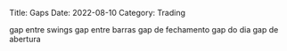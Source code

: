 Title: Gaps
Date: 2022-08-10
Category: Trading


gap entre swings
gap entre barras
gap de fechamento
gap do dia
gap de abertura
